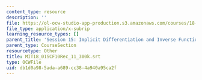 ```yaml
---
content_type: resource
description: ''
file: https://ol-ocw-studio-app-production.s3.amazonaws.com/courses/18-01sc-single-variable-calculus-fall-2010/db1d0a985adaa689cc384a940a95ca2f_MIT18_01SCF10Rec_11_300k.srt
file_type: application/x-subrip
learning_resource_types: []
parent_title: 'Session 15: Implicit Differentiation and Inverse Functions'
parent_type: CourseSection
resourcetype: Other
title: MIT18_01SCF10Rec_11_300k.srt
type: OCWFile
uid: db1d0a98-5ada-a689-cc38-4a940a95ca2f
---
```

